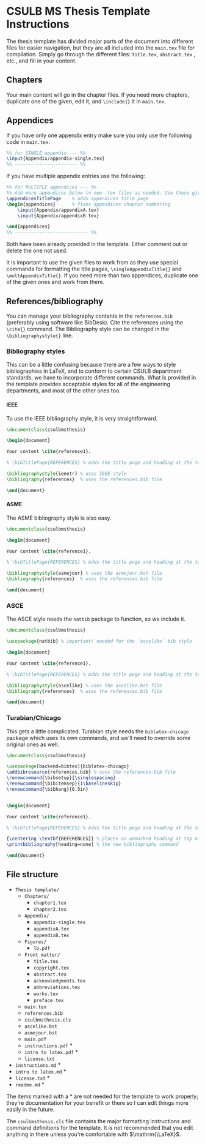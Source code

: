 # CSULB MS Thesis Template Instructions

The thesis template has divided major parts of the document into different files for easier navigation, but they are all included into the `main.tex` file for compilation. Simply go through the different files: `title.tex`, `abstract.tex` , etc., and fill in your content.

## Chapters

Your main content will go in the chapter files. If you need more chapters, duplicate one of the given, edit it, and `\include{}` it in  `main.tex`.

## Appendices

If you have only one appendix entry make sure you only use the following code in `main.tex`:

```latex
%% for SINGLE appendix --- %%
\input{Appendix/appendix-single.tex}
%% ----------------------- %%
```

If you have multiple appendix entries use the following:

```latex
%% for MULTIPLE appendices --- %%
%% Add more appendices below in new .tex files as needed. Use these given appendices as a template.
\appendicesTitlePage	% adds appendices title page
\begin{appendices}		% fixes appendices chapter numbering
	\input{Appendix/appendixA.tex}
	\input{Appendix/appendixB.tex}	

\end{appendices}
%% --------------------------- %%
```

Both have been already provided in the template. Either comment out or delete the one not used.

It is important to use the given files to work from as they use special commands for formatting the title pages, `\singleAppendixTitle{}` and `\multAppendixTitle{}`. If you need more than two appendices, duplicate one of the given ones and work from there.

## References/bibliography

You can manage your bibliography contents in the `references.bib` (preferably using software like BibDesk). Cite the references using the `\cite{}` command. The Bibliography style can be changed in the `\bibliographystyle{}` line.

### Bibliography styles

This can be a little confusing because there are a few ways to style bibliographies in LaTeX, and to conform to certain CSULB department standards, we have to incorporate different commands. What is provided in the template provides acceptable styles for all of the engineering departments, and most of the other ones too.

#### IEEE

To use the IEEE bibliography style, it is very straightforward. 

```tex
\documentclass{csulbmsthesis}

\begin{document}

Your content \cite{reference1}.

% \bibTitlePage{REFERENCES} % Adds the title page and heading at the top of your bibliography/references page, but doesn't actually change the style

\bibliographystyle{ieeetr} % uses IEEE style
\bibliography{references}  % uses the references.bib file

\end{document}
```



#### ASME

The ASME bibliography style is also easy.

```tex
\documentclass{csulbmsthesis}

\begin{document}

Your content \cite{reference1}.

% \bibTitlePage{REFERENCES} % Adds the title page and heading at the top of your bibliography/references page, but doesn't actually change the style

\bibliographystyle{asmejour} % uses the asmejour.bst file
\bibliography{references}  % uses the references.bib file

\end{document}
```



### ASCE

The ASCE style needs the `natbib` package to function, so we include it.

```tex
\documentclass{csulbmsthesis}

\usepackage{natbib} % important! needed for the `ascelike` bib style 

\begin{document}

Your content \cite{reference1}.

% \bibTitlePage{REFERENCES} % Adds the title page and heading at the top of your bibliography/references page, but doesn't actually change the style

\bibliographystyle{ascelike} % uses the ascelike.bst file
\bibliography{references}  % uses the references.bib file

\end{document}
```



### Turabian/Chicago

This gets a little complicated. Turabian style needs the `biblatex-chicago` package which uses its own commands, and we'll need to override some original ones as well.

```tex
\documentclass{csulbmsthesis}

\usepackage[backend=bibtex]{biblatex-chicago}
\addbibresource{references.bib} % uses the references.bib file
\renewcommand{\bibsetup}{\singlespacing}
\renewcommand{\bibitemsep}{1\baselineskip}
\renewcommand{\bibhang}{0.5in}


\begin{document}

Your content \cite{reference1}.

% \bibTitlePage{REFERENCES} % Adds the title page and heading at the top of your bibliography/references page, but doesn't actually change the style

{\centering \textbf{REFERENCES}} % places an unmarked heading at top of page
\printbibliography[heading=none] % the new bibliography command

\end{document}
```



## File structure

-   `Thesis template/`
    -   `Chapters/`
        -   `chapter1.tex`
        -   `chapter2.tex`
    -   `Appendix/`
        -   `appendix-single.tex`
        -   `appendixA.tex`
        -   `appendixB.tex`
    -   `Figures/`
        -   `lb.pdf`
    -   `Front matter/`
        -   `title.tex`
        -   `copyright.tex`
        -   `abstract.tex`
        -   `acknowledgments.tex`
        -   `abbreviations.tex`
        -   `works.tex`
        -   `preface.tex`
    -   `main.tex`
    -   `references.bib`
    -   `csulbmsthesis.cls`
    -   `ascelike.bst`
    -   `asmejour.bst`
    -   `main.pdf`
    -   `instructions.pdf` *
    -   `intro to latex.pdf` *
    -   `license.txt`
-   `instructions.md` *
-   `intro to latex.md` *
-   `license.txt` *
-   `readme.md` *

The items marked with a * are not needed for the template to work properly; they're documentation for your benefit or there so I can edit things more easily in the future.

The `csulbmsthesis.cls` file contains the major formatting instructions and command definitions for the template. It is not recommended that you edit anything in there unless you're comfortable with $\mathrm{\LaTeX}$. 